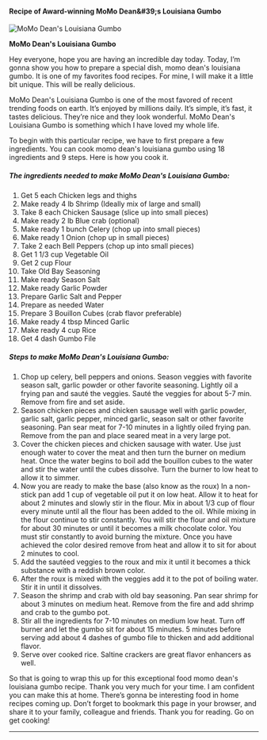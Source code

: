            

#### Recipe of Award-winning MoMo Dean&amp;#39;s Louisiana Gumbo

![MoMo Dean's Louisiana Gumbo](https://img-global.cpcdn.com/recipes/5916224250183680/751x532cq70/momo-deans-louisiana-gumbo-recipe-main-photo.jpg)

**MoMo Dean's Louisiana Gumbo**

Hey everyone, hope you are having an incredible day today. Today, I’m gonna show you how to prepare a special dish, momo dean's louisiana gumbo. It is one of my favorites food recipes. For mine, I will make it a little bit unique. This will be really delicious.

MoMo Dean's Louisiana Gumbo is one of the most favored of recent trending foods on earth. It’s enjoyed by millions daily. It’s simple, it’s fast, it tastes delicious. They’re nice and they look wonderful. MoMo Dean's Louisiana Gumbo is something which I have loved my whole life.

To begin with this particular recipe, we have to first prepare a few ingredients. You can cook momo dean's louisiana gumbo using 18 ingredients and 9 steps. Here is how you cook it.

##### The ingredients needed to make MoMo Dean's Louisiana Gumbo:

1.  Get 5 each Chicken legs and thighs
2.  Make ready 4 lb Shrimp (Ideally mix of large and small)
3.  Take 8 each Chicken Sausage (slice up into small pieces)
4.  Make ready 2 lb Blue crab (optional)
5.  Make ready 1 bunch Celery (chop up into small pieces)
6.  Make ready 1 Onion (chop up in small pieces)
7.  Take 2 each Bell Peppers (chop up into small pieces)
8.  Get 1 1/3 cup Vegetable Oil
9.  Get 2 cup Flour
10.  Take Old Bay Seasoning
11.  Make ready Season Salt
12.  Make ready Garlic Powder
13.  Prepare Garlic Salt and Pepper
14.  Prepare as needed Water
15.  Prepare 3 Bouillon Cubes (crab flavor preferable)
16.  Make ready 4 tbsp Minced Garlic
17.  Make ready 4 cup Rice
18.  Get 4 dash Gumbo File

##### Steps to make MoMo Dean's Louisiana Gumbo:

1.  Chop up celery, bell peppers and onions. Season veggies with favorite season salt, garlic powder or other favorite seasoning. Lightly oil a frying pan and sauté the veggies. Sauté the veggies for about 5-7 min. Remove from fire and set aside.
2.  Season chicken pieces and chicken sausage well with garlic powder, garlic salt, garlic pepper, minced garlic, season salt or other favorite seasoning. Pan sear meat for 7-10 minutes in a lightly oiled frying pan. Remove from the pan and place seared meat in a very large pot.
3.  Cover the chicken pieces and chicken sausage with water. Use just enough water to cover the meat and then turn the burner on medium heat. Once the water begins to boil add the bouillon cubes to the water and stir the water until the cubes dissolve. Turn the burner to low heat to allow it to simmer.
4.  Now you are ready to make the base (also know as the roux) In a non-stick pan add 1 cup of vegetable oil put it on low heat. Allow it to heat for about 2 minutes and slowly stir in the flour. Mix in about 1/3 cup of flour every minute until all the flour has been added to the oil. While mixing in the flour continue to stir constantly. You will stir the flour and oil mixture for about 30 minutes or until it becomes a milk chocolate color. You must stir constantly to avoid burning the mixture. Once you have achieved the color desired remove from heat and allow it to sit for about 2 minutes to cool.
5.  Add the sautéed veggies to the roux and mix it until it becomes a thick substance with a reddish brown color.
6.  After the roux is mixed with the veggies add it to the pot of boiling water. Stir it in until it dissolves.
7.  Season the shrimp and crab with old bay seasoning. Pan sear shrimp for about 3 minutes on medium heat. Remove from the fire and add shrimp and crab to the gumbo pot.
8.  Stir all the ingredients for 7-10 minutes on medium low heat. Turn off burner and let the gumbo sit for about 15 minutes. 5 minutes before serving add about 4 dashes of gumbo file to thicken and add additional flavor.
9.  Serve over cooked rice. Saltine crackers are great flavor enhancers as well.

So that is going to wrap this up for this exceptional food momo dean's louisiana gumbo recipe. Thank you very much for your time. I am confident you can make this at home. There’s gonna be interesting food in home recipes coming up. Don’t forget to bookmark this page in your browser, and share it to your family, colleague and friends. Thank you for reading. Go on get cooking!

* * *